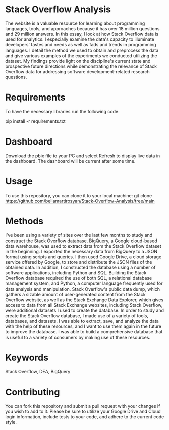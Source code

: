 # Stack Overflow Analysis
The website is a valuable resource for learning about programming languages, tools, and 
approaches because it has over 18 million questions and 29 million answers. In this essay, 
I look at how Stack Overflow data is used for analytics. I especially examine the data's capacity 
to illuminate developers' tastes and needs as well as fads and trends in programming languages. 
I detail the method we used to obtain and preprocess the data and give various examples of the 
experiments we conducted utilizing the dataset. My findings provide light on the discipline's 
current state and prospective future directions while demonstrating the relevance of Stack Overflow 
data for addressing software development-related research questions.

# Requirements
To have the necessary libraries run the following code:

pip install -r requirements.txt

# Dashboard
Download the pbix file to your PC and select Refresh to display live data in the dashboard. The dashboard will be current after some time.

# Usage
To use this repository, you can clone it to your local machine: git clone 
https://github.com/bellamartirosyan/Stack-Overflow-Analysis/tree/main

# Methods 
I've been using a variety of sites over the last few months to study and construct the Stack Overflow database. BigQuery, a Google cloud-based data warehouse, was used to extract data from the Stack Overflow dataset in the beginning. I exported the necessary data from BigQuery to a JSON format using scripts and queries. I then used Google Drive, a cloud storage service offered by Google, to store and distribute the JSON files of the obtained data.
In addition, I constructed the database using a number of software applications, including Python and SQL. Building the Stack Overflow database required the use of both SQL, a relational database management system, and Python, a computer language frequently used for data analysis and manipulation. Stack Overflow's public data dump, which gathers a sizable amount of user-generated content from the Stack Overflow website, as well as the Stack Exchange Data Explorer, which gives access to data from all Stack Exchange websites, including Stack Overflow, were additional datasets I used to create the database.
In order to study and create the Stack Overflow database, I made use of a variety of tools, databases, and datasets. I was able to extract, save, and analyze the data with the help of these resources, and I want to use them again in the future to improve the database. I was able to build a comprehensive database that is useful to a variety of consumers by making use of these resources.

# Keywords
Stack Overflow, DEA, BigQuery
# Contributing
You can fork this repository and submit a pull request with your changes if you wish to add to it. Please be sure to utilize your Google Drive and Cloud login information, include tests to your code, and adhere to the current code style.
